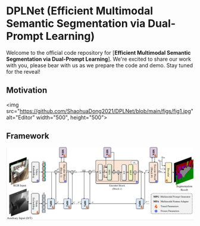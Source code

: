 
# DPLNet (Efficient Multimodal Semantic Segmentation via Dual-Prompt Learning)


Welcome to the official code repository for [**Efficient Multimodal Semantic Segmentation via Dual-Prompt Learning**]. We're excited to share our work with you, please bear with us as we prepare the code and demo. Stay tuned for the reveal!


## Motivation
<img src="https://github.com/ShaohuaDong2021/DPLNet/blob/main/figs/fig1.jpg" alt="Editor" width="500", height="500">

## Framework
![Framework](https://github.com/ShaohuaDong2021/DPLNet/blob/main/figs/framework.jpg)

